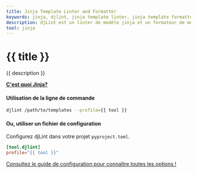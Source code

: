 ```yaml
---
title: Jinja Template Linter and Formatter
keywords: jinja, djlint, jinja template linter, jinja template formatter, format jinja templates
description: djLint est un linter de modèle jinja et un formateur de modèle jinja ! Profitez du profil pré-construit lorsque vous limez et formatez vos modèles avec djLint.
tool: jinja
---
```


# {{ title }}

{{ description }}

**[C'est quoi Jinja?](https://jinja2docs.readthedocs.io/en/stable/)**

#### Utilisation de la ligne de commande

```bash
djlint /path/to/templates --profile={{ tool }}
```

#### Ou, utiliser un fichier de configuration

Configurez djLint dans votre projet `pyproject.toml`.

```toml
[tool.djlint]
profile="{{ tool }}"
```

<div class="box notification is-info is-light">
    <span class="icon is-large"><i class="fas fa-2x fa-circle-arrow-right"></i></span><div class="my-auto ml-3 is-inline-block"><a href="/fr/docs/configuration/">Consultez le guide de configuration pour connaître toutes les options !</a></div>
</div>
